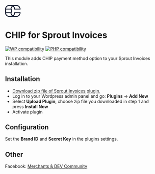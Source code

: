 <img src="./assets/logo.svg" alt="drawing" width="50"/>

# CHIP for Sprout Invoices
[![WP compatibility](https://plugintests.com/plugins/wporg/chip-for-sprout-invoices/wp-badge.svg)](https://plugintests.com/plugins/wporg/chip-for-sprout-invoices/latest)
[![PHP compatibility](https://plugintests.com/plugins/wporg/chip-for-sprout-invoices/php-badge.svg)](https://plugintests.com/plugins/wporg/chip-for-sprout-invoices/latest)

This module adds CHIP payment method option to your Sprout Invoices installation.

## Installation

* [Download zip file of Sprout Invoices plugin.](https://github.com/CHIPAsia/chip-for-sprout-invoices/archive/refs/heads/main.zip)
* Log in to your Wordpress admin panel and go: **Plugins** -> **Add New**
* Select **Upload Plugin**, choose zip file you downloaded in step 1 and press **Install Now**
* Activate plugin

## Configuration

Set the **Brand ID** and **Secret Key** in the plugins settings.

## Other

Facebook: [Merchants & DEV Community](https://www.facebook.com/groups/3210496372558088)
